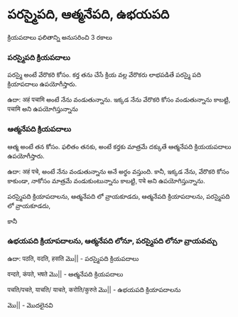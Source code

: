 
# పరస్మైపది, ఆత్మనేపది, ఉభయపది
క్రియపదాలు ఫలితాన్ని అనుసరించి 3 రకాలు 
### పరస్మైపది క్రియపదాలు
పరస్మై అంటే వేరొకరి కోసం. కర్త తను చేసే క్రియ వల్ల వేరొకరు లాభపడితే పరస్మై పది క్రియాపదాలు ఉపయోగీస్తారు.

ఉదా: अहं पचामि అంటే నేను వండుతున్నాను. ఇక్కడ నేను వేరొకరి కోసం వండుతున్నాను కాబట్టి,  पचामि అని ఉపయోగిస్తున్నాను 
### ఆత్మనేపది క్రియపదాలు
ఆత్మ అంటే తన కోసం. ఫలితం తనకు, అంటే కర్తకు మాత్రమే దక్కుతే ఆత్మనేపది క్రియయపదాలు ఉపయోగీస్తారు.

ఉదా: अहं पचे, అంటే నేను వండుతున్నాను అనే అర్థం వస్తుంది. కానీ, ఇక్కడ నేను, వేరొకరి కోసం కాకుండా, నాకోసం మాత్రమే వండుకుంటున్నాను  కాబట్టి,  पचे అని ఉపయోగిస్తున్నాను. 

పరస్మైపది క్రియాపదాలను, ఆత్మనేపది లో వ్రాయకూడదు,
ఆత్మనేపది క్రియాపదాలను, పరస్మైపది లో వ్రాయకూడదు,

కానీ 
### ఉభయపది క్రియాపదాలను, ఆత్మనేపది లోనూ, పరస్మైపది లోనూ వ్రాయవచ్చు

ఉదా:
पठति, वदति, हसति మొ|| - పరస్మైపది క్రియపదాలు

वन्दते, कंपते, भषते మొ|| - ఆత్మనేపది క్రియపదాలు

पचति/पचते, याचति/ याचते, करोति/कुरुते మొ|| - ఉభయపది క్రియాపదాలను


మొ|| - మొదలైనవి 